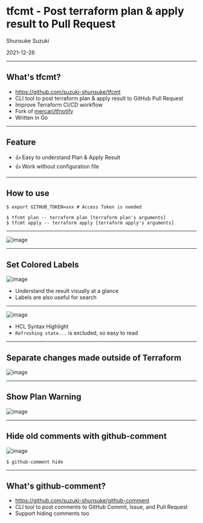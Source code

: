 <!-- section-title: tfcmt - Post terraform plan & apply result to Pull Request -->

# tfcmt - Post terraform plan & apply result to Pull Request

<!-- block-start: grid -->
Shunsuke Suzuki
<!-- account: twitter, szkdash -->
<!-- account: github, suzuki-shunsuke -->
<!-- block-end -->

2021-12-26

---

<!-- section-title: What\'s tfcmt? -->

## What's tfcmt?

* https://github.com/suzuki-shunsuke/tfcmt
* CLI tool to post terraform plan & apply result to GitHub Pull Request
* Improve Terraform CI/CD workflow
* Fork of [mercari/tfnotify](https://github.com/mercari/tfnotify)
* Written in Go

---

<!-- section-title: Feature -->

## Feature

* :thumbsup: Easy to understand Plan & Apply Result
* :thumbsup: Work without configuration file

---

<!-- section-title: How to use -->

## How to use

```console
$ export GITHUB_TOKEN=xxx # Access Token is needed

$ tfcmt plan -- terraform plan [terraform plan's arguments]
$ tfcmt apply -- terraform apply [terraform apply's arguments]
```

---

<!-- section-title: Plan -->

![image](https://user-images.githubusercontent.com/13323303/147385107-36a7d84d-86db-4046-8d2e-52b271a6a752.png)

---

<!-- section-title: Set Colored Labels -->

## Set Colored Labels

![image](https://user-images.githubusercontent.com/13323303/147402636-efa93ee0-c82e-45f3-b138-384ec0f8e1b5.png)

* Understand the result visually at a glance
* Labels are also useful for search

---

![image](https://user-images.githubusercontent.com/13323303/147385317-305a8e0f-d764-4977-b098-b08efc73b1bf.png)

* HCL Syntax Highlight
* `Refreshing state...` is excluded, so easy to read

---

<!-- section-title: Separate changes made outside of Terraform -->

## Separate changes made outside of Terraform

![image](https://user-images.githubusercontent.com/13323303/147385656-54cdbef1-a876-49dc-945c-39bcf443ca59.png)

---

<!-- section-title: Show Plan Warning -->

## Show Plan Warning

![image](https://user-images.githubusercontent.com/13323303/136238685-be0bab01-f6cb-4b61-89fa-d94225e50ddb.png)

---

<!-- section-title: Hide old comments with githug-comment -->

## Hide old comments with github-comment

![image](https://user-images.githubusercontent.com/13323303/147385936-12c3c60e-396a-4dce-b4af-cf094900a6ed.png)

```console
$ github-comment hide
```

---

<!-- section-title: Whats github-comment -->

## What's github-comment?

* https://github.com/suzuki-shunsuke/github-comment
* CLI tool to post comments to GitHub Commit, Issue, and Pull Request
* Support hiding comments too
